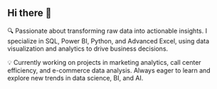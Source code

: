 ## Hi there 👋
🔍 Passionate about transforming raw data into actionable insights. I specialize in SQL, Power BI, Python, and Advanced Excel, using data visualization and analytics to drive business decisions.

💡 Currently working on projects in marketing analytics, call center efficiency, and e-commerce data analysis. Always eager to learn and explore new trends in data science, BI, and AI.
<!--
**Soumya-DataAnalyst39/Soumya-DataAnalyst39** is a ✨ _special_ ✨ repository because its `README.md` (this file) appears on your GitHub profile.

Here are some ideas to get you started:

- 🔭 I’m currently working on ...
- 🌱 I’m currently learning ...
- 👯 I’m looking to collaborate on ...
- 🤔 I’m looking for help with ...
- 💬 Ask me about ...
- 📫 How to reach me: ...
- 😄 Pronouns: ...
- ⚡ Fun fact: ...
-->
